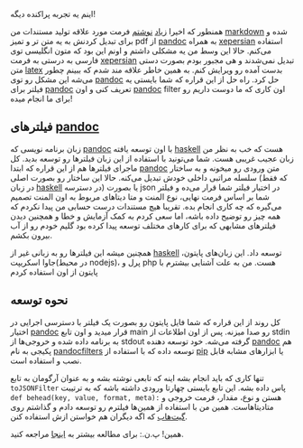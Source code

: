اینم یه تجربه پراکنده دیگه!

همنطور که اخیرا [زیاد]  [نوشتم] فرمت مورد علاقه تولید مستندات من [markdown] شده و برای تبدیل کردنش به یه متن تر و تمیز pdf از [pandoc] به همراه [xepersian] استفاده می‌کنم. حالا این وسط من یه مشکلی داشتم و اونم این بود که متون انگلیسی توی فارسی به درستی به فرمت [xepersian] تبدیل نمی‌شدند و هی مجبور بودم بصورت دستی متن [latex] بدست آمده رو ویرایش کنم. به همین خاطر علاقه مند شدم که ببینم چطور می‌شه این مشکل رو توی [pandoc] حل کرد. راه حل از این قراره که شما بایستی یه فیلتر برای [pandoc] تعریف کنی و اون [pandoc] filter اون کاری که ما دوست داریم رو برای ما انجام میده!

## فیلترهای [pandoc]

زبان برنامه نویسی که [pandoc] با اون توسعه یافته [haskell] هست که خب به نظر من زبان عجیب غریبی هست. شما می‌تونید با استفاده از این زبان فیلترها رو توسعه بدید. کل ماجرای فیلترها هم از این قراره که ابتدا [pandoc] متن ورودی رو میخونه و به ساختار سلسله مراتبی داخلی خودش تبدیل می‌کنه. حالا این ساختار رو بصورت اصلی (که فقط در زبان [haskell] در دسترسه) یا بصورت json در اختیار فیلتر شما قرار می‌ده و فیلتر شما بر اساس فرمت نهایی، نوع المنت و متا دیتاهای مربوط به اون المنت تصمیم می‌گیره که چه کاری انجام بده. تقریبا هیچ مستندات درست حسابی من پیدا نکردم که همه چیز رو توضیح داده باشه، اما سعی کردم به کمک آزمایش و خطا و همچنین دیدن فیلترهای مشابهی که برای کارهای مختلف توسعه پیدا کرده بود گلیم خودم رو از آب بیرون بکشم.

همچنین میشه این فیلترها رو به زبانی غیر از [haskell] توسعه داد. این زبان‌های پایتون، جاوا اسکریپت(در محیط nodejs)، پرل و php هست. من به علت آشنایی بیشترم با پایتون از اون استفاده کردم

## نحوه توسعه

کل روند از این قراره که شما فایل پایتون رو بصورت یک فیلتر با دسترسی اجرایی در اختیار [pandoc] قرار میدید و اون تابع main رو صدا میزنه. پس از اون اطلاعات از stdin به برنامه داده شده و خروجی‌ها از stdout گرفته می‌شه. خود توسعه دهنده [pandoc] هم پکیجی به نام [pandocfilters] توسعه داده که با استفاده از [pip] یا ابزارهای مشابه قابل نصب و استفاده است.

تنها کاری که باید انجام بشه اینه که تابعی نوشته بشه و به عنوان آرگومان به تابع ‍‍`toJSONFilter` پاس داده بشه. این تابع بایستی چهارتا ورودی داشته باشه که به ترتیبت ‍‍`def behead(key, value, format, meta):` هستن و نوع، مقدار، فرمت خروجی و متادیتاهاست. همین من با استفاده از همین‌‌ها فیلترم رو توسعه دادم و گذاشتم روی [گیت‌هاب] که اگه دیگران هم خواستن ازش استفاده کنن.

همین!
پ.ن.: برای مطالعه بیشتر به [اینجا] مراجعه کنید.

[pandoc]: http://pandoc.org/
[markdown]: http://daringfireball.net/projects/markdown/
[xepersian]:http://parsilatex.com/site/
[latex]:https://en.wikipedia.org/wiki/LaTeX
[haskell]:https://en.wikipedia.org/wiki/Haskell_(programming_language)
[pandocfilters]:https://github.com/jgm/pandocfilters
[pip]:https://en.wikipedia.org/wiki/Pip_(package_manager)
[گیت‌هاب]:https://github.com/yazdan/pandoc-xepersian
[اینجا]:http://pandoc.org/scripting.html
[زیاد]: http://blog.abyz.ir/1394/03/markdown-my-doc-generation-format/
[نوشتم]:http://blog.abyz.ir/1393/10/markdown-latex-html/
